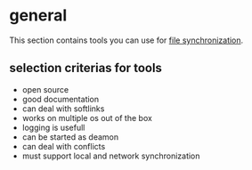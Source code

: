 # general

This section contains tools you can use for [file synchronization](https://en.wikipedia.org/wiki/Comparison_of_file_synchronization_software).

## selection criterias for tools

* open source
* good documentation
* can deal with softlinks
* works on multiple os out of the box
* logging is usefull
* can be started as deamon
* can deal with conflicts
* must support local and network synchronization

